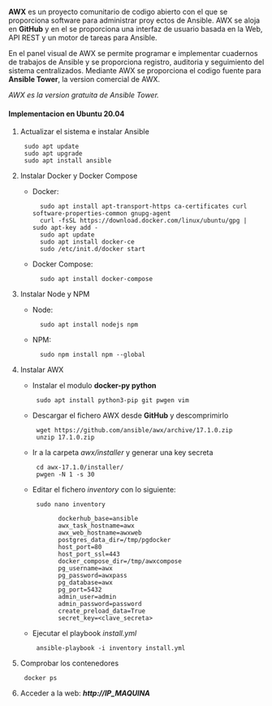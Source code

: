 **AWX** es un proyecto comunitario de codigo abierto con el que se proporciona software para administrar proy
ectos de Ansible. AWX se aloja en **GitHub** y en el se proporciona una interfaz de usuario basada en la Web, API 
REST y un motor de tareas para Ansible.

En el panel visual de AWX se permite programar e implementar cuadernos de trabajos de Ansible y se 
proporciona registro, auditoria y seguimiento del sistema centralizados. Mediante AWX se proporciona el 
codigo fuente para **Ansible Tower**, la version comercial de AWX.

*AWX es la version gratuita de Ansible Tower.*

#### **Implementacion en Ubuntu 20.04**

1. Actualizar el sistema e instalar Ansible

        sudo apt update
        sudo apt upgrade
        sudo apt install ansible

2. Instalar Docker y Docker Compose

    - Docker:

            sudo apt install apt-transport-https ca-certificates curl software-properties-common gnupg-agent
            curl -fsSL https://download.docker.com/linux/ubuntu/gpg | sudo apt-key add -
            sudo apt update
            sudo apt install docker-ce
            sudo /etc/init.d/docker start

    - Docker Compose:
            
            sudo apt install docker-compose

3. Instalar Node y NPM

    - Node:
   
            sudo apt install nodejs npm

    - NPM:

            sudo npm install npm --global

4. Instalar AWX

     - Instalar  el modulo **docker-py python**

            sudo apt install python3-pip git pwgen vim
     
     - Descargar el fichero AWX desde **GitHub** y descomprimirlo
 
            wget https://github.com/ansible/awx/archive/17.1.0.zip
            unzip 17.1.0.zip

     - Ir a la carpeta *awx/installer* y generar una key secreta

            cd awx-17.1.0/installer/
            pwgen -N 1 -s 30
     
     - Editar el fichero *inventory* con lo siguiente:      
            
            sudo nano inventory
                 
                  dockerhub_base=ansible 
                  awx_task_hostname=awx 
                  awx_web_hostname=awxweb 
                  postgres_data_dir=/tmp/pgdocker 
                  host_port=80 
                  host_port_ssl=443 
                  docker_compose_dir=/tmp/awxcompose 
                  pg_username=awx 
                  pg_password=awxpass 
                  pg_database=awx 
                  pg_port=5432 
                  admin_user=admin 
                  admin_password=password 
                  create_preload_data=True 
                  secret_key=<clave_secreta>
     
     - Ejecutar el playbook *install.yml*
 
            ansible-playbook -i inventory install.yml

5. Comprobar los contenedores

        docker ps

6. Acceder a la web: ***http://IP_MAQUINA***
